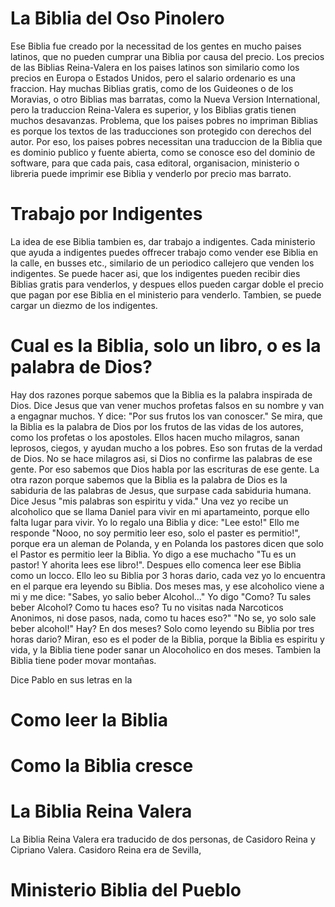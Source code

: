 # La Biblia del Oso Pinolero

Ese Biblia fue creado por la necessitad de los gentes en mucho paises latinos, que no pueden cumprar una Biblia por causa del precio. Los precios de las Biblias Reina-Valera en los paises latinos son similario como los precios en Europa o Estados Unidos, pero el salario ordenario es una fraccion. Hay muchas Biblias gratis, como de los Guideones o de los Moravias, o otro Biblias mas barratas, como la Nueva Version International, pero la traduccion Reina-Valera es superior, y los Biblias gratis tienen muchos desavanzas. Problema, que los paises pobres no impriman Biblias es porque los textos de las traducciones son protegido con derechos del autor. Por eso, los paises pobres necessitan una traduccion de la Biblia que es dominio publico y fuente abierta, como se conosce eso del dominio de software, para que cada pais, casa editoral, organisacion, ministerio o libreria puede imprimir ese Biblia y venderlo por precio mas barrato.

# Trabajo por Indigentes

La idea de ese Biblia tambien es, dar trabajo a indigentes. Cada ministerio que ayuda a indigentes puedes offrecer trabajo como vender ese Biblia en la calle, en busses etc., similario de un periodico callejero que venden los indigentes. Se puede hacer asi, que los indigentes pueden recibir dies Biblias gratis para venderlos, y despues ellos pueden cargar doble el precio que pagan por ese Biblia en el ministerio para venderlo. Tambien, se puede cargar un diezmo de los indigentes.

# Cual es la Biblia, solo un libro, o es la palabra de Dios?

Hay dos razones porque sabemos que la Biblia es la palabra inspirada de Dios. Dice Jesus que van vener muchos profetas falsos en su nombre y van a engagnar muchos. Y dice: "Por sus frutos los van conoscer." Se mira, que la Biblia es la palabra de Dios por los frutos de las vidas de los autores, como los profetas o los apostoles. Ellos hacen mucho milagros, sanan leprosos, ciegos, y ayudan mucho a los pobres. Eso son frutas de la verdad de Dios. No se hace milagros asi, si Dios no confirme las palabras de ese gente. Por eso sabemos que Dios habla por las escrituras de ese gente. La otra razon porque sabemos que la Biblia es la palabra de Dios es la sabiduria de las palabras de Jesus, que surpase cada sabiduria humana. Dice Jesus "mis palabras son espiritu y vida." Una vez yo recibe un alcoholico que se llama Daniel para vivir en mi apartameinto, porque ello falta lugar para vivir. Yo lo regalo una Biblia y dice: "Lee esto!" Ello me responde "Nooo, no soy permitio leer eso, solo el paster es permitio!", porque era un aleman de Polanda, y en Polanda los pastores dicen que solo el Pastor es permitio leer la Biblia. Yo digo a ese muchacho "Tu es un pastor! Y ahorita lees ese libro!". Despues ello comenca leer ese Biblia como un locco. Ello leo su Biblia por 3 horas dario, cada vez yo lo encuentra en el parque era leyendo su Biblia. Dos meses mas, y ese alcoholico viene a mi y me dice: "Sabes, yo salio beber Alcohol..." Yo digo "Como? Tu sales beber Alcohol? Como tu haces eso? Tu no visitas nada Narcoticos Anonimos, ni dose pasos, nada, como tu haces eso?" "No se, yo solo sale beber alcohol!" Hay? En dos meses? Solo como leyendo su Biblia por tres horas dario? Miran, eso es el poder de la Biblia, porque la Biblia es espiritu y vida, y la Biblia tiene poder sanar un Alocoholico en dos meses. Tambien la Biblia tiene poder movar montañas. 

Dice Pablo en sus letras en la 

# Como leer la Biblia

# Como la Biblia cresce

# La Biblia Reina Valera

La Biblia Reina Valera era traducido de dos personas, de Casidoro Reina y Cipriano Valera. Casidoro Reina era de Sevilla,

# Ministerio Biblia del Pueblo

